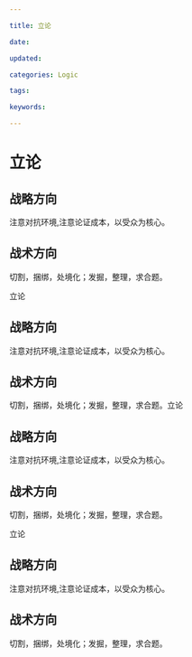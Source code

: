 ```yaml
---

title: 立论

date: 

updated: 

categories: Logic

tags: 

keywords: 

---
```

# 立论

## 战略方向

注意对抗环境,注意论证成本，以受众为核心。

## 战术方向

切割，捆绑，处境化；发掘，整理，求合题。

立论

## 战略方向

注意对抗环境,注意论证成本，以受众为核心。

## 战术方向

切割，捆绑，处境化；发掘，整理，求合题。立论

## 战略方向

注意对抗环境,注意论证成本，以受众为核心。

## 战术方向

切割，捆绑，处境化；发掘，整理，求合题。

立论

## 战略方向

注意对抗环境,注意论证成本，以受众为核心。

## 战术方向

切割，捆绑，处境化；发掘，整理，求合题。